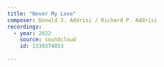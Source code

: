 ```yaml
---
title: "Never My Love"
composer: Donald J. Addrisi / Richard P. Addrisi
recordingz:
  - year: 2022
    source: soundcloud
    id: 1339374853
 
---
```


